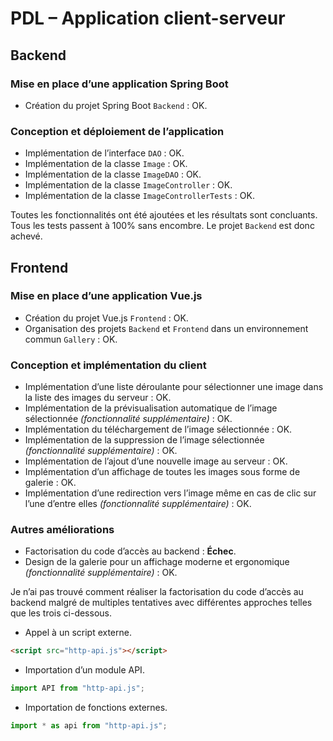 # PDL – Application client-serveur

## Backend

### Mise en place d’une application Spring Boot

- Création du projet Spring Boot `Backend` : OK.

### Conception et déploiement de l’application

- Implémentation de l’interface `DAO` : OK.
- Implémentation de la classe `Image` : OK.
- Implémentation de la classe `ImageDAO` : OK.
- Implémentation de la classe `ImageController` : OK.
- Implémentation de la classe `ImageControllerTests` : OK.

Toutes les fonctionnalités ont été ajoutées et les résultats sont concluants. Tous les tests passent à 100% sans encombre. Le projet `Backend` est donc achevé.

## Frontend

### Mise en place d’une application Vue.js

- Création du projet Vue.js `Frontend` : OK.
- Organisation des projets `Backend` et `Frontend` dans un environnement commun `Gallery` : OK.

### Conception et implémentation du client

- Implémentation d’une liste déroulante pour sélectionner une image dans la liste des images du serveur : OK.
- Implémentation de la prévisualisation automatique de l’image sélectionnée _(fonctionnalité supplémentaire)_ : OK.
- Implémentation du téléchargement de l’image sélectionnée : OK.
- Implémentation de la suppression de l’image sélectionnée _(fonctionnalité supplémentaire)_ : OK.
- Implémentation de l’ajout d’une nouvelle image au serveur : OK.
- Implémentation d’un affichage de toutes les images sous forme de galerie : OK.
- Implémentation d’une redirection vers l’image même en cas de clic sur l’une d’entre elles _(fonctionnalité supplémentaire)_ : OK.

### Autres améliorations

- Factorisation du code d’accès au backend : **Échec**.
- Design de la galerie pour un affichage moderne et ergonomique _(fonctionnalité supplémentaire)_ : OK.

Je n’ai pas trouvé comment réaliser la factorisation du code d’accès au backend malgré de multiples tentatives avec différentes approches telles que les trois ci-dessous.

- Appel à un script externe.

```html
<script src="http-api.js"></script>
```

- Importation d’un module API.

```js
import API from "http-api.js";
```

- Importation de fonctions externes.

```js
import * as api from "http-api.js";
```
